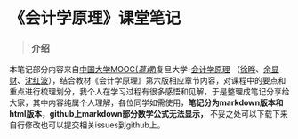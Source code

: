 # 《会计学原理》课堂笔记
> ### 介绍

本笔记部分内容来自[中国大学MOOC(*慕课*)](https://www.icourse163.org/)复旦大学-[会计学原理](https://www.icourse163.org/course/FUDAN-1002698005) （[徐晔](https://www.icourse163.org/u/mooc1523340721829)、[余显财](https://www.icourse163.org/u/mooc1534398219526)、[沈红波](https://www.icourse163.org/u/mooc17452123713270741)），结合教材《会计学原理》第六版相应章节内容，对课程中的要点和重点进行梳理划分，我个人在学习过程有很多感悟和见解，于是整理成笔记分享给大家，其中内容纯属个人理解，各位同学如需使用，**笔记分为markdown版本和html版本，github上markdown部分数学公式无法显示，** 不妥之处可以下载下来自行修改也可以提交相关issues到github上。
